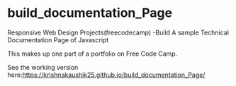 # build_documentation_Page


Responsive Web Design Projects(freecodecamp) -Build A sample Technical Documentation Page of Javascript

This makes up one part of a portfolio on Free Code Camp.

See the working version here:https://krishnakaushik25.github.io/build_documentation_Page/
